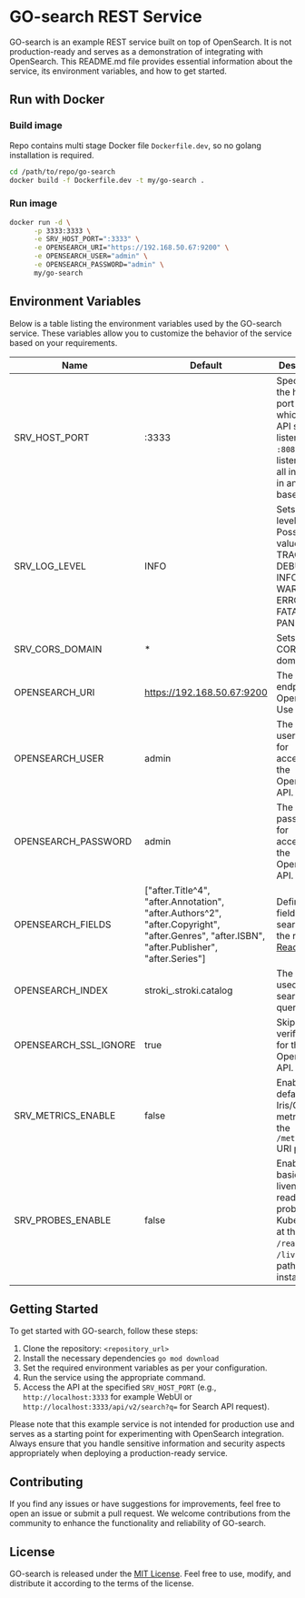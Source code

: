 # GO-search REST Service

GO-search is an example REST service built on top of OpenSearch. It is not production-ready and serves as a demonstration of integrating with OpenSearch. This README.md file provides essential information about the service, its environment variables, and how to get started.

## Run with Docker
### Build image
Repo contains multi stage Docker file `Dockerfile.dev`, so no golang installation is required.
``` bash
cd /path/to/repo/go-search
docker build -f Dockerfile.dev -t my/go-search .
```

### Run image
```bash
docker run -d \
      -p 3333:3333 \
      -e SRV_HOST_PORT=":3333" \
      -e OPENSEARCH_URI="https://192.168.50.67:9200" \
      -e OPENSEARCH_USER="admin" \
      -e OPENSEARCH_PASSWORD="admin" \
      my/go-search
```

## Environment Variables

Below is a table listing the environment variables used by the GO-search service. These variables allow you to customize the behavior of the service based on your requirements.

| Name                 | Default                | Description                                                                                       |
|----------------------|------------------------|---------------------------------------------------------------------------------------------------|
| SRV_HOST_PORT        | :3333                  | Specifies the host and port on which the API should listen. Use `:8080` for listening on all interfaces in an Iris-based API. |
| SRV_LOG_LEVEL        | INFO                   | Sets the log level. Possible values: TRACE, DEBUG, INFO, WARN, ERROR, FATAL, PANIC.              |
| SRV_CORS_DOMAIN      | *                      | Sets the CORS policy domain.                                                                      |
| OPENSEARCH_URI       | https://192.168.50.67:9200 | The API endpoint for OpenSearch. Use `https`.                                                    |
| OPENSEARCH_USER      | admin                  | The username for accessing the OpenSearch API.                                                   |
| OPENSEARCH_PASSWORD  | admin                  | The password for accessing the OpenSearch API.                                                   |
| OPENSEARCH_FIELDS    | ["after.Title^4", "after.Annotation", "after.Authors^2", "after.Copyright", "after.Genres", "after.ISBN", "after.Publisher", "after.Series"] | Defines the fields to search for in the request. [Read more](https://opensearch.org/docs/1.2/opensearch/rest-api/search/#request-body) |
| OPENSEARCH_INDEX     | stroki_.stroki.catalog | The index used in the search query.                                                               |
| OPENSEARCH_SSL_IGNORE| true                   | Skips SSL verification for the OpenSearch API.                                                    |
| SRV_METRICS_ENABLE   | false                  | Enables default Iris/Go metrics on the `/metrics/` URI path.                                      |
| SRV_PROBES_ENABLE    | false                  | Enables basic liveness and readiness probes for Kubernetes at the `/ready/` and `/live/` URI path installations. |

## Getting Started

To get started with GO-search, follow these steps:

1. Clone the repository: `<repository_url>`
2. Install the necessary dependencies `go mod download`
3. Set the required environment variables as per your configuration.
4. Run the service using the appropriate command.
5. Access the API at the specified `SRV_HOST_PORT` (e.g., `http://localhost:3333` for example WebUI or `http://localhost:3333/api/v2/search?q=` for Search API request).

Please note that this example service is not intended for production use and serves as a starting point for experimenting with OpenSearch integration. Always ensure that you handle sensitive information and security aspects appropriately when deploying a production-ready service.

## Contributing

If you find any issues or have suggestions for improvements, feel free to open an issue or submit a pull request. We welcome contributions from the community to enhance the functionality and reliability of GO-search.

## License

GO-search is released under the [MIT License](LICENSE). Feel free to use, modify, and distribute it according to the terms of the license.